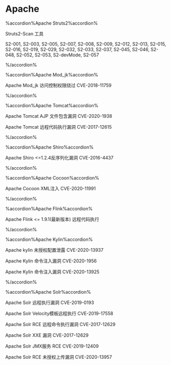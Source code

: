 # Apache

%accordion%Apache Struts2%accordion%

Struts2-Scan 工具

S2-001, S2-003, S2-005, S2-007, S2-008, S2-009, S2-012, S2-013, S2-015, S2-016, S2-019, S2-029, S2-032, S2-033, S2-037, S2-045, S2-046, S2-048, S2-052, S2-053, S2-devMode, S2-057

%/accordion%

%accordion%Apache Mod_jk%accordion%

Apache Mod_jk 访问控制权限绕过 CVE-2018-11759

%/accordion%

%accordion%Apache Tomcat%accordion%

Apache Tomcat AJP 文件包含漏洞 CVE-2020-1938

Apache Tomcat 远程代码执行漏洞 CVE-2017-12615

%/accordion%

%accordion%Apache Shiro%accordion%

Apache Shiro <=1.2.4反序列化漏洞 CVE-2016-4437

%/accordion%

%accordion%Apache Cocoon%accordion%

Apache Cocoon XML注入 CVE-2020-11991

%/accordion%

%accordion%Apache Flink%accordion%

Apache Flink <= 1.9.1(最新版本) 远程代码执行

%/accordion%

%accordion%Apache Kylin%accordion%

Apache kylin 未授权配置泄露 CVE-2020-13937

Apache Kylin 命令注入漏洞 CVE-2020-1956

Apache Kylin 命令注入漏洞 CVE-2020-13925

%/accordion%

%accordion%Apache Solr%accordion%

Apache Solr 远程执行漏洞 CVE-2019-0193

Apache Solr Velocity模板远程执行 CVE-2019-17558

Apache Solr RCE 远程命令执行漏洞 CVE-2017-12629

Apache Solr XXE 漏洞 CVE-2017-12629

Apache Solr JMX服务 RCE  CVE-2019-12409

Apache Solr RCE 未授权上传漏洞 CVE-2020-13957

